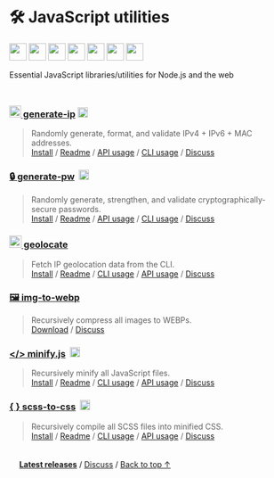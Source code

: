 # 🛠️ JavaScript utilities

<img height=31 src="https://img.shields.io/badge/Downloads-5.1K/month-44cc11.svg?logo=npm&color=af68ff&logoColor=white&labelColor=464646&style=for-the-badge"></img>
<a href="../LICENSE.md"><img height=31 src="https://img.shields.io/badge/License-MIT-orange.svg?logo=internetarchive&logoColor=white&labelColor=464646&style=for-the-badge"></a>
<a href="https://github.com/adamlui/js-utils/commits/main"><img height=31 src="https://img.shields.io/github/commit-activity/m/adamlui/js-utils?label=Commits&logo=github&logoColor=white&labelColor=464646&color=blue&style=for-the-badge"></a>
<img height=31 src="https://img.shields.io/badge/Clones-2.5K/month-869da0?logo=github&logoColor=white&labelColor=464646&style=for-the-badge">
<a href="https://www.codefactor.io/repository/github/adamlui/js-utils"><img height=31 src="https://img.shields.io/codefactor/grade/github/adamlui/js-utils?label=Code+Quality&logo=codefactor&logoColor=white&labelColor=464646&color=b5fc7b&style=for-the-badge"></a>
<a href="https://sonarcloud.io/component_measures?metric=new_vulnerabilities&id=adamlui_js-utils"><img height=31 src="https://img.shields.io/badge/dynamic/json?url=https%3A%2F%2Fsonarcloud.io%2Fapi%2Fmeasures%2Fcomponent%3Fcomponent%3Dadamlui_js-utils%26metricKeys%3Dvulnerabilities&query=%24.component.measures.0.value&style=for-the-badge&logo=sonarcloud&logoColor=white&labelColor=464646&label=Vulnerabilities&color=gold"></a>
<img height=31 src="https://img.shields.io/badge/jsDelivr_Requests-60,000+/month-2bbbd8.svg?logo=jsdelivr&logoColor=white&labelColor=464646&style=for-the-badge">

Essential JavaScript libraries/utilities for Node.js and the web

<img height=10px width="100%" src="https://media.js-utils.com/images/separators/gradient-aqua.png?c0192d3">

### <a href="../generate-ip"><picture><source media="(prefers-color-scheme: dark)" srcset="https://media.generate-ip.org/images/icons/node-graph/white/icon55x49.png?b4eb06e"><img height=21 src="https://media.generate-ip.org/images/icons/node-graph/black/icon55x49.png?b4eb06e"></picture> generate-ip</a> <a href="https://github.com/toolleeo/cli-apps#networking"><img height=18 src="https://media.js-utils.com/images/badges/awesome/badge.svg?7b16322"></a>

> Randomly generate, format, and validate IPv4 + IPv6 + MAC addresses.
<br>[Install](../generate-ip#-installation) /
[Readme](../generate-ip#readme) /
[API usage](../generate-ip#-api-usage) /
[CLI usage](../generate-ip#-command-line-usage) /
[Discuss](https://github.js-utils.com/discussions)

### [🔒 generate-pw](../generate-pw) &nbsp;<a href="https://github.com/toolleeo/cli-apps#password-managers"><img height=18 src="https://media.js-utils.com/images/badges/awesome/badge.svg?7b16322"></a>

> Randomly generate, strengthen, and validate cryptographically-secure passwords.
<br>[Install](../generate-pw#-installation) /
[Readme](../generate-pw#readme) /
[API usage](../generate-pw#-api-usage) /
[CLI usage](../generate-pw#-command-line-usage) /
[Discuss](https://github.js-utils.com/discussions)

### <a href="../geolocate"><picture><source media="(prefers-color-scheme: dark)" srcset="https://media.geolocatejs.org/images/icons/wire-globe/white/icon32.png?e735b99"><img height=22 src="https://media.geolocatejs.org/images/icons/wire-globe/black/icon32.png?e735b99"></picture> geolocate</a>

> Fetch IP geolocation data from the CLI.
<br>[Install](../geolocate#-installation) /
[Readme](../geolocate#readme) /
[CLI usage](../geolocate#-command-line-usage) /
[API usage](../geolocate#-api-usage) /
[Discuss](https://github.js-utils.com/discussions)

### [🖼️ img-to-webp](../img-to-webp)

> Recursively compress all images to WEBPs.
<br>[Download](https://cdn.jsdelivr.net/gh/adamlui/js-utils/img-to-webp/img-to-webp.js) /
[Discuss](https://github.js-utils.com/discussions)

### [</> minify.js](../minify.js) &nbsp;<a href="https://github.com/toolleeo/cli-apps#programming"><img height=18 src="https://media.js-utils.com/images/badges/awesome/badge.svg?7b16322"></a>

> Recursively minify all JavaScript files.
<br>[Install](../minify.js/node.js#-installation) /
[Readme](../minify.js/node.js#readme) /
[CLI usage](../minify.js/node.js#-command-line-usage) /
[API usage](../minify.js/node.js#-api-usage) /
[Discuss](https://github.js-utils.com/discussions)

### [{ } scss-to-css](../scss-to-css/node.js) &nbsp;<a href="https://github.com/toolleeo/cli-apps#conversion"><img height=18 src="https://media.js-utils.com/images/badges/awesome/badge.svg?7b16322"></a>

> Recursively compile all SCSS files into minified CSS.
<br>[Install](../scss-to-css/node.js/#-installation) /
[Readme](../scss-to-css/node.js/#readme) /
[CLI usage](../scss-to-css/node.js/#-command-line-usage) /
[API usage](../scss-to-css/node.js/#-api-usage) /
[Discuss](https://github.js-utils.com/discussions)

<img height=6px width="100%" src="https://raw.githubusercontent.com/andreasbm/readme/master/assets/lines/aqua.png">

<picture><source media="(prefers-color-scheme: dark)" srcset="https://media.js-utils.com/images/icons/tag/white/icon16.svg?7b16322"><img height=14 src="https://media.js-utils.com/images/icons/tag/dark-gray/icon16.svg?7b16322"></picture> <a href="https://js-utils.com/releases">**Latest releases**</a> /
<a href="https://github.js-utils.com/discussions">Discuss</a> /
<a href="#%EF%B8%8F-javascript-utilities">Back to top ↑</a>
